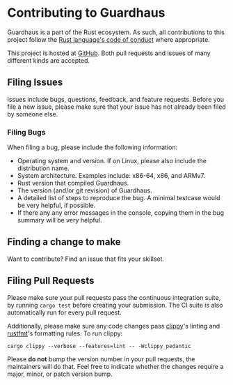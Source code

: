 # Contributing to Guardhaus

Guardhaus is a part of the Rust ecosystem. As such, all contributions to this project follow the
[Rust language's code of conduct](https://www.rust-lang.org/conduct.html) where appropriate.

This project is hosted at [GitHub](https://github.com/malept/guardhaus). Both pull requests and
issues of many different kinds are accepted.

## Filing Issues

Issues include bugs, questions, feedback, and feature requests. Before you file a new issue, please
make sure that your issue has not already been filed by someone else.

### Filing Bugs

When filing a bug, please include the following information:

* Operating system and version. If on Linux, please also include the distribution name.
* System architecture. Examples include: x86-64, x86, and ARMv7.
* Rust version that compiled Guardhaus.
* The version (and/or git revision) of Guardhaus.
* A detailed list of steps to reproduce the bug. A minimal testcase would be very helpful,
  if possible.
* If there any any error messages in the console, copying them in the bug summary will be
  very helpful.

## Finding a change to make

Want to contribute? Find an issue that fits your skillset.

## Filing Pull Requests

Please make sure your pull requests pass the continuous integration suite, by running `cargo test`
before creating your submission. The CI suite is also automatically run for every pull request.

Additionally, please make sure any code changes pass
[clippy](https://github.com/Manishearth/rust-clippy)'s linting and
[rustfmt](https://github.com/rust-lang-nursery/rustfmt)'s formatting rules. To run clippy:

```shell
cargo clippy --verbose --features=lint -- -Wclippy_pedantic
```

Please **do not** bump the version number in your pull requests, the maintainers will do that.
Feel free to indicate whether the changes require a major, minor, or patch version bump.
